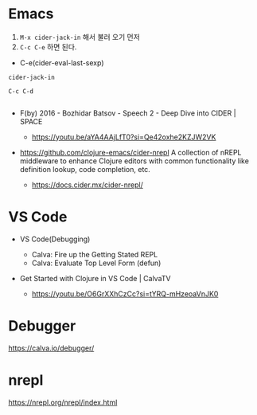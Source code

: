 # Emacs

1. ```M-x cider-jack-in``` 해서 불러 오기 먼저 
2. ```C-c C-e``` 하면 된다.
- C-e(cider-eval-last-sexp)

```
cider-jack-in

C-c C-d
  
```


- F(by) 2016 - Bozhidar Batsov - Speech 2 - Deep Dive into CIDER | SPACE
  - https://youtu.be/aYA4AAjLfT0?si=Qe42oxhe2KZJW2VK


- https://github.com/clojure-emacs/cider-nrepl
A collection of nREPL middleware to enhance Clojure editors with common functionality like definition lookup, code completion, etc.   
  - https://docs.cider.mx/cider-nrepl/ 


# VS Code

- VS Code(Debugging)
  - Calva: Fire up the Getting Stated REPL
  - Calva: Evaluate Top Level Form (defun)

- Get Started with Clojure in VS Code | CalvaTV
  - https://youtu.be/O6GrXXhCzCc?si=tYRQ-mHzeoaVnJK0

# Debugger

https://calva.io/debugger/

# nrepl

https://nrepl.org/nrepl/index.html
